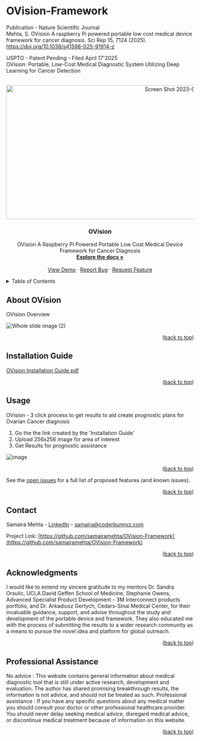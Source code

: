 # OVision-Framework

Publication - Nature Scientific Journal
<br />
Mehta, S. OVision A raspberry Pi powered portable low cost medical device framework for cancer diagnosis. Sci Rep 15, 7124 (2025). https://doi.org/10.1038/s41598-025-91914-z

USPTO - Patent Pending - Filed April 17'2025
<br />
OVision: Portable, Low-Cost Medical Diagnostic System Utilizing Deep Learning for Cancer Detection


<!-- PROJECT LOGO -->
<br />
<div align="center">
  <a href="https://github.com/samairamehta/OVision-Framework">
 <img width="986" alt="Screen Shot 2023-01-07 at 3 16 29 PM" src="https://user-images.githubusercontent.com/76754142/211173706-bdf1053e-8d30-4825-bbc2-00dd720b5bb2.png" alt="Logo" width="90" height="360">
   
  </a>
<a name="readme-top"></a>
<h3 align="center">OVision</h3>

  <p align="center">
    OVision A Raspberry Pi Powered Portable Low Cost Medical Device Framework for Cancer Diagnosis
    <br />
    <a href="https://github.com/samairamehta/OVision"><strong>Explore the docs »</strong></a>
    <br />
    <br />
    <a href="https://github.com/samairamehta/OVision">View Demo</a>
    ·
    <a href="https://github.com/samairamehta/OVision/issues">Report Bug</a>
    ·
    <a href="https://github.com/samairamehta/OVision/issues">Request Feature</a>
  </p>
</div>



<!-- TABLE OF CONTENTS -->
<details>
  <summary>Table of Contents</summary>
  <ol>
    <li>
      <a href="#about-ovision">About OVision</a>
    </li>
    <li><a href="#usage">Usage</a></li>
    <li><a href="#contact">Contact</a></li>
    <li><a href="#acknowledgments">Acknowledgments</a></li>
  </ol>
</details>



<!-- ABOUT OVision -->
## About OVision



OVision Overview



![Whole slide image (2)](https://github.com/user-attachments/assets/821b236a-2805-4635-b86b-9c87abc593f6)


<p align="right">(<a href="#readme-top">back to top</a>)</p>





<!-- GETTING STARTED -->
## Installation Guide

[OVision Installation Guide.pdf](https://github.com/samairamehta/OVision/files/10367128/OVision.Installation.Guide.pdf)


<p align="right">(<a href="#readme-top">back to top</a>)</p>



<!-- USAGE EXAMPLES -->
## Usage

OVision - 3 click process to get results to aid create prognostic plans for Ovarian Cancer diagnosis

1. Go the the link created by the 'Installation Guide'
2. Upload 256x256 image for area of interest
3. Get Results for prognostic assistance


![image](https://github.com/samairamehta/OVision-Framework/assets/76754142/a5df9294-5449-474a-9f0b-ea685514ea59)



<p align="right">(<a href="#readme-top">back to top</a>)</p>




See the [open issues](https://github.com/samairamehta/OVision-Framework/issues) for a full list of proposed features (and known issues).

<p align="right">(<a href="#readme-top">back to top</a>)</p>






<!-- CONTACT -->
## Contact

Samaira Mehta - [LinkedIn](https://www.linkedin.com/in/samaira-mehta-42907a102/) - samaira@coderbunnyz.com

Project Link: [https://github.com/samairamehta/OVision-Framework](https://github.com/samairamehta/OVision-Framework)

<p align="right">(<a href="#readme-top">back to top</a>)</p>



<!-- ACKNOWLEDGMENTS -->
## Acknowledgments

I would like to extend my sincere gratitude to my mentors Dr. Sandra Orsulic, UCLA David Geffen School of Medicine, Stephanie Owens, Advanced Specialist Product Development - 3M Interconnect products portfolio, and Dr. Arkadiusz Gertych, Cedars-Sinai Medical Center, for their invaluable guidance, support, and advise throughout the study and development of the portable device and framework. They also educated me with the process of submitting the results to a wider research community as a means to pursue the novel idea and platform for global outreach.

<p align="right">(<a href="#readme-top">back to top</a>)</p>


<!-- Professional assistance -->
## Professional Assistance
No advice : This website contains general information about medical diagnostic tool that is still under active research, development and evaluation. The author has shared promising breakthrough results, the information is not advice, and should not be treated as such. Professional assistance :  If you have any specific questions about any medical matter you should consult your doctor or other professional healthcare provider. You should never delay seeking medical advice, disregard medical advice, or discontinue medical treatment because of information on this website.
<p align="right">(<a href="#readme-top">back to top</a>)</p>


